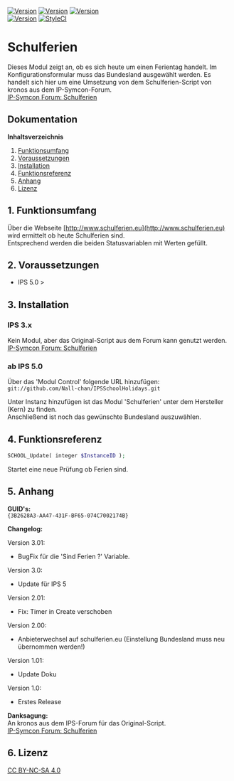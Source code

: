 [![Version](https://img.shields.io/badge/Symcon-PHPModul-red.svg)](https://www.symcon.de/service/dokumentation/entwicklerbereich/sdk-tools/sdk-php/)
[![Version](https://img.shields.io/badge/Modul%20Version-3.01-blue.svg)]()
[![Version](https://img.shields.io/badge/License-CC%20BY--NC--SA%204.0-green.svg)](https://creativecommons.org/licenses/by-nc-sa/4.0/)  
[![Version](https://img.shields.io/badge/Symcon%20Version-5.0%20%3E-green.svg)](https://www.symcon.de/forum/threads/30857-IP-Symcon-5-0-%28Stable%29-Changelog)
[![StyleCI](https://styleci.io/repos/41354661/shield?style=flat)](https://styleci.io/repos/41354661)  

# Schulferien

Dieses Modul zeigt an, ob es sich heute um einen Ferientag handelt.
Im Konfigurationsformular muss das Bundesland ausgewählt werden.
Es handelt sich hier um eine Umsetzung von dem Schulferien-Script von kronos aus dem IP-Symcon-Forum.  
[IP-Symcon Forum: Schulferien](https://www.symcon.de/forum/threads/20398-Schulferien)  

## Dokumentation

**Inhaltsverzeichnis**

1. [Funktionsumfang](#1-funktionsumfang) 
2. [Voraussetzungen](#2-voraussetzungen)
3. [Installation](#3-installation)
4. [Funktionsreferenz](#4-funktionsreferenz) 
5. [Anhang](#5-anhang)
6. [Lizenz](#6-lizenz)

## 1. Funktionsumfang

 Über die Webseite [http://www.schulferien.eu](http://www.schulferien.eu) wird ermittelt ob heute Schulferien sind.  
 Entsprechend werden die beiden Statusvariablen mit Werten gefüllt.  

## 2. Voraussetzungen

 - IPS 5.0 >
 
## 3. Installation

### IPS 3.x  
   Kein Modul, aber das Original-Script aus dem Forum kann genutzt werden.
    [IP-Symcon Forum: Schulferien](https://www.symcon.de/forum/threads/20398-Schulferien)

### ab IPS 5.0  
   Über das 'Modul Control' folgende URL hinzufügen:  
    `git://github.com/Nall-chan/IPSSchoolHolidays.git`  

   Unter Instanz hinzufügen ist das Modul 'Schulferien' unter dem Hersteller (Kern) zu finden.  
   Anschließend ist noch das gewünschte Bundesland auszuwählen.  

## 4. Funktionsreferenz

```php
SCHOOL_Update( integer $InstanceID );
```
 Startet eine neue Prüfung ob Ferien sind.  

## 5. Anhang

**GUID's:**  
 `{3B2628A3-AA47-431F-BF65-074C7002174B}`

**Changelog:** 

Version 3.01:  
  - BugFix für die 'Sind Ferien ?' Variable.

Version 3.0:  
  - Update für IPS 5  

 Version 2.01:  
  - Fix: Timer in Create verschoben
 
 Version 2.00:  
  - Anbieterwechsel auf schulferien.eu (Einstellung Bundesland muss neu übernommen werden!)
 
 Version 1.01:  
  - Update Doku

 Version 1.0:  
  - Erstes Release  

**Danksagung:**  
 An kronos aus dem IPS-Forum für das Original-Script.  
[IP-Symcon Forum: Schulferien](https://www.symcon.de/forum/threads/20398-Schulferien)

## 6. Lizenz

  [CC BY-NC-SA 4.0](https://creativecommons.org/licenses/by-nc-sa/4.0/)  
